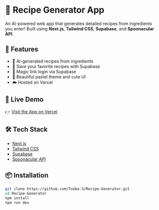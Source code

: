 # 🥗 Recipe Generator App

An AI-powered web app that generates detailed recipes from ingredients you enter! Built using **Next.js**, **Tailwind CSS**, **Supabase**, and **Spoonacular API**.

## 🌟 Features

- 🧠 AI-generated recipes from ingredients
- 💾 Save your favorite recipes with Supabase
- 🔐 Magic link login via Supabase
- 💅 Beautiful pastel theme and cute UI
- ☁️ Hosted on Vercel

## 🚀 Live Demo

👉 [Visit the App on Vercel](recipe-generator-hd89fk56c-toobazafars-projects-81824695.vercel.app) 

## 🛠️ Tech Stack

- [Next.js](https://nextjs.org/)
- [Tailwind CSS](https://tailwindcss.com/)
- [Supabase](https://supabase.io/)
- [Spoonacular API](https://spoonacular.com/food-api)

## 📦 Installation

```bash
git clone https://github.com/Tooba-3/Recipe-Generator.git
cd Recipe-Generator
npm install
npm run dev
